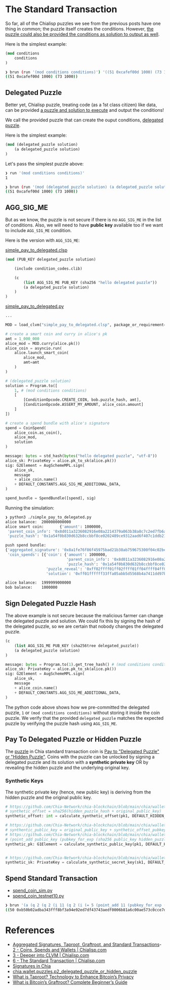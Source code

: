 # The Standard Transaction

So far, all of the Chialisp puzzles we see from the previous posts have one thing in common; the puzzle itself creates the conditions. However, [the puzzle could also be provided the conditions as solution to output as well](https://chialisp.com/docs/coins_spends_and_wallets#generating-conditions-from-the-puzzle-vs-from-the-solution).

Here is the simplest example:

``` lisp
(mod conditions
    conditions
)
```

``` sh
❯ brun (run '(mod conditions conditions)') '((51 0xcafef00d 1000) (73 1000))'      
((51 0xcafef00d 1000) (73 1000))
```

## Delegated Puzzle

Better yet, Chialisp puzzle, treating code (as a 1st class citizen) like data, can be provided [a puzzle and solution to execute](https://chialisp.com/docs/coins_spends_and_wallets#example-pay-to-delegated-puzzle) and output the conditions! 

We call the provided puzzle that can create the ouput conditions, [delegated puzzle](https://chialisp.com/docs/standard_transaction#pay-to-delegated-puzzle-or-hidden-puzzle).

Here is the simplest example:

```lisp
(mod (delegated_puzzle solution)
    (a delegated_puzzle solution)
)
```

Let's pass the simplest puzzle above:

```sh
❯ run '(mod conditions conditions)'                                                
1

❯ brun (run '(mod (delegated_puzzle solution) (a delegated_puzzle solution))') '(1 ((51 0xcafef00d 1000) (73 1000)))'
((51 0xcafef00d 1000) (73 1000))
```

## AGG_SIG_ME

But as we know, the puzzle is not secure if there is no `AGG_SIG_ME` in the list of conditions. Also, we will need to have **public key** available too if we want to include `AGG_SIG_ME` condition.

Here is the version with `AGG_SIG_ME`:

[simple_pay_to_delegated.clsp](simple_pay_to_delegated.clsp)
```lisp
(mod (PUB_KEY delegated_puzzle solution)

    (include condition_codes.clib)

    (c
        (list AGG_SIG_ME PUB_KEY (sha256 "hello delegated puzzle"))
        (a delegated_puzzle solution)
    )
)
```

[simple_pay_to_delegated.py](simple_pay_to_delegated.py)
```python
...

MOD = load_clvm("simple_pay_to_delegated.clsp", package_or_requirement=__name__, search_paths=["../include"])

# create a smart coin and curry in alice's pk
amt = 1_000_000
alice_mod = MOD.curry(alice.pk())
alice_coin = asyncio.run(
    alice.launch_smart_coin(
        alice_mod,
        amt=amt
    )
)

# (delegated_puzzle solution)
solution = Program.to([
    1, # (mod conditions conditions)
    [
        [ConditionOpcode.CREATE_COIN, bob.puzzle_hash, amt],
        [ConditionOpcode.ASSERT_MY_AMOUNT, alice_coin.amount]
    ]
])

# create a spend bundle with alice's signature
spend = CoinSpend(
    alice_coin.as_coin(),
    alice_mod,
    solution 
)

message: bytes = std_hash(bytes("hello delegated puzzle", "utf-8"))
alice_sk: PrivateKey = alice.pk_to_sk(alice.pk())
sig: G2Element = AugSchemeMPL.sign(
    alice_sk,
    message
    + alice_coin.name()
    + DEFAULT_CONSTANTS.AGG_SIG_ME_ADDITIONAL_DATA,
)

spend_bundle = SpendBundle([spend], sig)
```

Running the simulation:

```sh
❯ python3 ./simple_pay_to_delegated.py
alice balance:  2000000000000
alice smart coin:       {'amount': 1000000,
 'parent_coin_info': '0x8d011a3236082916e08a2214379a063b38a8c7c2ed7fb6a708acf824e1d9b310',
 'puzzle_hash': '0x1a54f0b830d632b8ccbbf8ce0202489ce9312aad6f407c1ddb21def66e763345'}

push spend bundle:
{'aggregated_signature': '0x8a1fe76f86f45975bad21b38ab759675300f04c02be911b572d66270e56d1c87ddb9255bbaeca646f72e97d94e1737d0169130ee2c9038a154fe15fdc6218f36e30deaf4a00914659156dc91f68e6ceae3cbdc9c9ee182e19b04f3f082d08c92',
 'coin_spends': [{'coin': {'amount': 1000000,
                           'parent_coin_info': '0x8d011a3236082916e08a2214379a063b38a8c7c2ed7fb6a708acf824e1d9b310',
                           'puzzle_hash': '0x1a54f0b830d632b8ccbbf8ce0202489ce9312aad6f407c1ddb21def66e763345'},
                  'puzzle_reveal': '0xff02ffff01ff02ffff01ff04ffff04ff02ffff04ff05ffff01ffa011e82913276355e092ff40373677de4a87461938fb975e02b0ffe08fb3d88ba9808080ffff02ff0bff178080ffff04ffff0132ff018080ffff04ffff01b0ac2f40f6cb161f872f61910bdacd811534e5b5753242553d9022906cdfa479e172b1eac8e1f38a3743b7897e58942442ff018080',
                  'solution': '0xff01ffffff33ffa05abb5d5568b4a7411dd97b3356cfedfac09b5fb35621a7fa29ab9b59dc905fb6ff830f424080ffff49ff830f4240808080'}]}

alice balance:  1999999000000
bob balance:    1000000
```

## Sign Delegated Puzzle Hash

The above example is not secure because the malicious farmer can change the delegated puzzle and solution. We could fix this by signing the hash of the delegated puzzle, so we are certain that nobody changes the delegated puzzle.

```lisp
(c
    (list AGG_SIG_ME PUB_KEY (sha256tree delegated_puzzle))
    (a delegated_puzzle solution)
)
```

```python
message: bytes = Program.to(1).get_tree_hash() # (mod conditions conditions)
alice_sk: PrivateKey = alice.pk_to_sk(alice.pk())
sig: G2Element = AugSchemeMPL.sign(
    alice_sk,
    message
    + alice_coin.name()
    + DEFAULT_CONSTANTS.AGG_SIG_ME_ADDITIONAL_DATA,
)
```

The python code above shows how we pre-committed the delegated puzzle, `1` or `(mod conditions conditions)` without storing it inside the coin puzzle. We verify that the provided `delegated_puzzle` matches the expected puzzle by verifying the puzzle hash using `AGG_SIG_ME`.

## Pay To Delegated Puzzle or Hidden Puzzle

The [puzzle](https://github.com/Chia-Network/chia-blockchain/blob/main/chia/wallet/puzzles/p2_delegated_puzzle_or_hidden_puzzle.clvm) in Chia standard transaction coin is [Pay to "Delegated Puzzle" or "Hidden Puzzle"](https://chialisp.com/docs/standard_transaction#pay-to-delegated-puzzle-or-hidden-puzzle). Coins with the puzzle can be unlocked by signing a delegated puzzle and its solution with a **synthetic private key** OR by revealing the hidden puzzle and the underlying original key.

### Synthetic Keys

The synthetic private key (hence, new public key) is deriving from the hidden puzzle and the original public key.

```python
# https://github.com/Chia-Network/chia-blockchain/blob/main/chia/wallet/puzzles/p2_delegated_puzzle_or_hidden_puzzle.py#L41
# synthetic_offset = sha256(hidden_puzzle_hash + original_public_key)
synthetic_offset: int = calculate_synthetic_offset(pk1, DEFAULT_HIDDEN_PUZZLE_HASH)

# https://github.com/Chia-Network/chia-blockchain/blob/main/chia/wallet/puzzles/p2_delegated_puzzle_or_hidden_puzzle.py#L48
# synthentic_public_key = original_public_key + synthetic_offset_pubkey
# https://github.com/Chia-Network/chia-blockchain/blob/main/chia/wallet/puzzles/calculate_synthetic_public_key.clvm
# (point_add public_key (pubkey_for_exp (sha256 public_key hidden_puzzle_hash)))
synthetic_pk: G1Element = calculate_synthetic_public_key(pk1, DEFAULT_HIDDEN_PUZZLE_HASH)


# https://github.com/Chia-Network/chia-blockchain/blob/main/chia/wallet/puzzles/p2_delegated_puzzle_or_hidden_puzzle.py#L53
synthetic_sk: PrivateKey = calculate_synthetic_secret_key(sk1, DEFAULT_HIDDEN_PUZZLE_HASH)
```

## Spend Standard Transaction

- [spend_coin_sim.py](spend_coin_sim.py)
- [spend_coin_testnet10.py](spend_coin_testnet10.py)

```sh
❯ brun '(a (q 2 (q 2 (i 11 (q 2 (i (= 5 (point_add 11 (pubkey_for_exp (sha256 11 (a 6 (c 2 (c 23 ()))))))) (q 2 23 47) (q 8)) 1) (q 4 (c 4 (c 5 (c (a 6 (c 2 (c 23 ()))) ()))) (a 23 47))) 1) (c (q 50 2 (i (l 5) (q 11 (q . 2) (a 6 (c 2 (c 9 ()))) (a 6 (c 2 (c 13 ())))) (q 11 (q . 1) 5)) 1) 1)) (c (q . 0xb50b02adba343fff8bf3a94e92ed7df43743aedf0006b81a6c00ae573c0cce7d08216f60886fe84e4078a5209b0e5171) 1))' '(() (q (51 0x5abb5d5568b4a7411dd97b3356cfedfac09b5fb35621a7fa29ab9b59dc905fb6 0x0f4240) (51 0x4eb7420f8651b09124e1d40cdc49eeddacbaa0c25e6ae5a0a482fac8e3b5259f 0x0197741199c0)) ())'
((50 0xb50b02adba343fff8bf3a94e92ed7df43743aedf0006b81a6c00ae573c0cce7d08216f60886fe84e4078a5209b0e5171 0x1ec848ca82cf27fd8bcb2b796de6e8448576ac117c2cb4f4ba6f9d6c9c8d7a55) (51 0x5abb5d5568b4a7411dd97b3356cfedfac09b5fb35621a7fa29ab9b59dc905fb6 0x0f4240) (51 0x4eb7420f8651b09124e1d40cdc49eeddacbaa0c25e6ae5a0a482fac8e3b5259f 0x0197741199c0))
```

# References

- [Aggregated Signatures, Taproot, Graftroot, and Standard Transactions](https://www.chia.net/2021/05/27/Agrgregated-Sigs-Taproot-Graftroot.html)- [2 - Coins, Spends and Wallets | Chialisp.com](https://chialisp.com/docs/coins_spends_and_wallets/)
- [3 - Deeper into CLVM | Chialisp.com](https://chialisp.com/docs/deeper_into_clvm/)
- [6 - The Standard Transaction | Chialisp.com](https://chialisp.com/docs/standard_transaction/)
- [Signatures in Chia](https://aggsig.me/signatures.html)
- [chia.wallet.puzzles.p2_delegated_puzzle_or_hidden_puzzle](https://github.com/Chia-Network/chia-blockchain/blob/main/chia/wallet/puzzles/p2_delegated_puzzle_or_hidden_puzzle.py)
- [What is Taproot? Technology to Enhance Bitcoin’s Privacy](https://blockonomi.com/bitcoin-taproot/)
- [What is Bitcoin’s Graftroot? Complete Beginner’s Guide](https://blockonomi.com/bitcoin-graftroot/)
